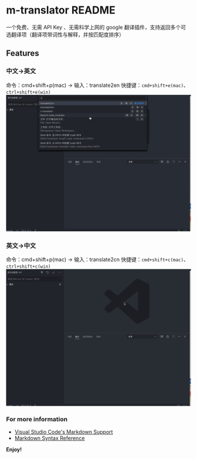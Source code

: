 # m-translator README

一个免费、无需 API Key 、无需科学上网的 google 翻译插件，支持返回多个可选翻译项（翻译项带词性与解释，并按匹配度排序）

## Features

### 中文->英文

命令：cmd+shift+p(mac) -> 输入：translate2en
快捷键：`cmd+shift+e(mac)`、`ctrl+shift+e(win)`
![](https://raw.githubusercontent.com/tjaume/m-translator/master/img/2.gif)

### 英文->中文

命令：cmd+shift+p(mac) -> 输入：translate2cn
快捷键：`cmd+shift+c(mac)`、`ctrl+shift+c(win)`
![](https://raw.githubusercontent.com/tjaume/m-translator/master/img/1.gif)

### For more information

-   [Visual Studio Code's Markdown Support](http://code.visualstudio.com/docs/languages/markdown)
-   [Markdown Syntax Reference](https://help.github.com/articles/markdown-basics/)

**Enjoy!**
